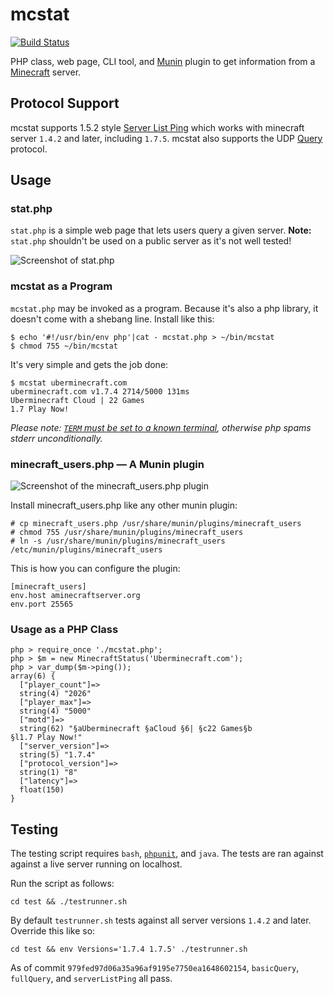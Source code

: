 # mcstat

[![Build Status](https://travis-ci.org/winny-/mcstat.png?branch=master)](https://travis-ci.org/winny-/mcstat)

PHP class, web page, CLI tool, and [Munin][] plugin to get information from a
[Minecraft][] server.

[Munin]: http://munin-monitoring.org/
[Minecraft]: http://www.minecraft.net/

## Protocol Support

mcstat supports 1.5.2 style [Server List Ping][] which works with minecraft server `1.4.2` and later, including `1.7.5`.
mcstat also supports the UDP [Query][] protocol.

[Server List Ping]: http://wiki.vg/Server_List_Ping
[Query]: http://wiki.vg/Query

## Usage

### stat.php
`stat.php` is a simple web page that lets users query a given server.
**Note:** `stat.php` shouldn't be used on a public server as it's not
well tested!

![Screenshot of stat.php](https://i.imgur.com/Nc4yVOi.png)

### mcstat as a Program
`mcstat.php` may be invoked as a program. Because it's also a php library,
it doesn't come with a shebang line. Install like this:

    $ echo '#!/usr/bin/env php'|cat - mcstat.php > ~/bin/mcstat
    $ chmod 755 ~/bin/mcstat

It's very simple and gets the job done:

    $ mcstat uberminecraft.com
    uberminecraft.com v1.7.4 2714/5000 131ms
    Uberminecraft Cloud | 22 Games
    1.7 Play Now!

*Please note:
[`TERM` must be set to a known terminal](https://github.com/nodesocket/commando/issues/9),
otherwise php spams stderr unconditionally.*

### minecraft_users.php — A Munin plugin

![Screenshot of the minecraft_users.php plugin](https://i.imgur.com/VutO3X9.png)

Install minecraft_users.php like any other munin plugin:

    # cp minecraft_users.php /usr/share/munin/plugins/minecraft_users
    # chmod 755 /usr/share/munin/plugins/minecraft_users
    # ln -s /usr/share/munin/plugins/minecraft_users /etc/munin/plugins/minecraft_users

This is how you can configure the plugin:

    [minecraft_users]
    env.host aminecraftserver.org
    env.port 25565

### Usage as a PHP Class
    php > require_once './mcstat.php';
    php > $m = new MinecraftStatus('Uberminecraft.com');
    php > var_dump($m->ping());
    array(6) {
      ["player_count"]=>
      string(4) "2026"
      ["player_max"]=>
      string(4) "5000"
      ["motd"]=>
      string(62) "§aUberminecraft §aCloud §6| §c22 Games§b
    §l1.7 Play Now!"
      ["server_version"]=>
      string(5) "1.7.4"
      ["protocol_version"]=>
      string(1) "8"
      ["latency"]=>
      float(150)
    }

## Testing
The testing script requires `bash`, [`phpunit`][phpunit], and `java`. The tests
are ran against against a live server running on localhost.

Run the script as follows:

    cd test && ./testrunner.sh

By default `testrunner.sh` tests against all server versions `1.4.2` and later.
Override this like so:

    cd test && env Versions='1.7.4 1.7.5' ./testrunner.sh

As of commit `979fed97d06a35a96af9195e7750ea1648602154`, `basicQuery`,
`fullQuery`, and `serverListPing` all pass.

[phpunit]: http://phpunit.de/